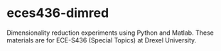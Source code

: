 eces436-dimred
==============

Dimensionality reduction experiments using Python and Matlab. These materials are for ECE-S436 (Special Topics) at Drexel University. 
